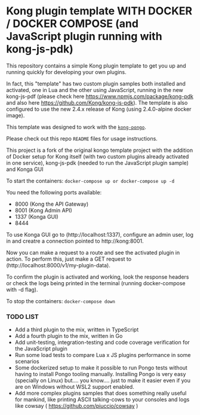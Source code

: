Kong plugin template WITH DOCKER / DOCKER COMPOSE (and JavaScript plugin running with kong-js-pdk)
====================

This repository contains a simple Kong plugin template to get you
up and running quickly for developing your own plugins.

In fact, this "template" has two custom plugin samples both installed and activated, one in Lua and the other
using JavaScript, running in the new kong-js-pdf (please check here https://www.npmjs.com/package/kong-pdk
and also here https://github.com/Kong/kong-js-pdk). The template is also configured to use the new 2.4.x release
of Kong (using 2.4.0-alpine docker image).

This template was designed to work with the
[`kong-pongo`](https://github.com/Kong/kong-pongo).

Please check out this repo `README` files for usage instructions.

This project is a fork of the original kongo template project with the addition of Docker setup for Kong itself (with two custom plugins already activated in one service), kong-js-pdk (needed to run the JavaScript plugin sample) and Konga GUI

To start the containers:
`docker-compose up or docker-compose up -d`

You need the following ports available:
- 8000 (Kong the API Gateway)
- 8001 (Kong Admin API)
- 1337 (Konga GUI)
- 8444

To use Konga GUI go to (http://localhost:1337), configure an admin user, log in and creatre a connection pointed to http://kong:8001.

Now you can make a request to a route and see the activated plugin in action.
To perform this, just make a GET request to (http://localhost:8000/v1/my-plugin-data).

To confirm the plugin is activated and working, look the response headers or check the logs being printed in the terminal (running docker-compose with -d flag).

To stop the containers:
`docker-compose down`

### TODO LIST
- Add a third plugin to the mix, written in TypeScript
- Add a fourth plugin to the mix, written in Go
- Add unit-testing, integration-testing and code coverage verification for the JavaScript plugin
- Run some load tests to compare Lua x JS plugins performance in some scenarios
- Some dockerized setup to make it possible to run Pongo tests without having to install Pongo tooling manually. Installing Pongo is very easy (specially on Linux) but.... you know.... just to make it easier even if you are on Windows without WSL2 support enabled.
- Add more complex plugins samples that does something really useful for mankind, like printing ASCII talking-cows to your consoles and logs like cowsay ( https://github.com/piuccio/cowsay )
